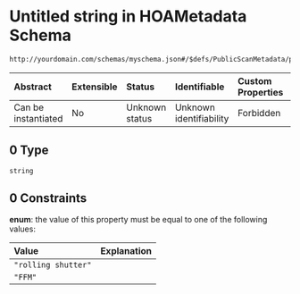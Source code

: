 # Untitled string in HOAMetadata Schema

```txt
http://yourdomain.com/schemas/myschema.json#/$defs/PublicScanMetadata/properties/sensor_mode/anyOf/0
```



| Abstract            | Extensible | Status         | Identifiable            | Custom Properties | Additional Properties | Access Restrictions | Defined In                                                                   |
| :------------------ | :--------- | :------------- | :---------------------- | :---------------- | :-------------------- | :------------------ | :--------------------------------------------------------------------------- |
| Can be instantiated | No         | Unknown status | Unknown identifiability | Forbidden         | Allowed               | none                | [metadata-schema.json\*](../out/metadata-schema.json "open original schema") |

## 0 Type

`string`

## 0 Constraints

**enum**: the value of this property must be equal to one of the following values:

| Value               | Explanation |
| :------------------ | :---------- |
| `"rolling shutter"` |             |
| `"FFM"`             |             |
